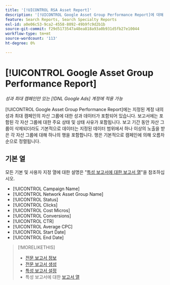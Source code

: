 ```yaml
---
title: '[!UICONTROL RSA Asset Report]'
description: '[!UICONTROL Google Asset Group Performance Report]에 대해 알아봅니다.'
feature: Search Reports, Search Specialty Reports
exl-id: a0e06c53-9ca2-4558-8092-49b9fc9d2b1b
source-git-commit: f29d5173547a48ea818a93a0b931d5fb27e10044
workflow-type: tm+mt
source-wordcount: '113'
ht-degree: 0%

---
```


# [!UICONTROL Google Asset Group Performance Report]

*성과 최대 캠페인만 있는 [!DNL Google Ads] 계정에 적용 가능*

[!UICONTROL Google Asset Group Performance Report]에는 지정된 계정 내의 성과 최대 캠페인의 자산 그룹에 대한 성과 데이터가 포함되어 있습니다. 보고서에는 포함된 각 자산 그룹에 대한 주요 상태 및 상태 사유가 포함됩니다. 보고 기간 동안 자산 그룹이 삭제되더라도 기본적으로 데이터는 지정된 데이터 범위에서 하나 이상의 노출을 받은 각 자산 그룹에 대해 하나의 행을 포함합니다. 행은 기본적으로 캠페인에 의해 오름차순으로 정렬됩니다.

<!-- We're pulling data directly from GGL and not storing it, so no limitations on our end WRT date range. -->

## 기본 열

모든 기본 및 사용자 지정 열에 대한 설명은 &quot;[특성 보고서에 대한 보고서 열](specialty-report-columns.md)&quot;을 참조하십시오.

* [!UICONTROL Campaign Name]
* [!UICONTROL Network Asset Group Name]
* [!UICONTROL Status]
* [!UICONTROL Clicks]
* [!UICONTROL Cost Micros]
* [!UICONTROL Conversions]
* [!UICONTROL CTR]
* [!UICONTROL Average CPC]
* [!UICONTROL Start Date]
* [!UICONTROL End Date]

>[!MORELIKETHIS]
>
>* [전문 보고서 정보](specialty-report-about.md)
>* [전문 보고서 생성](specialty-report-generate.md)
>* [특성 보고서 설정](specialty-report-settings.md)
>* 특성 보고서에 대한 [보고서 열](specialty-report-columns.md)

